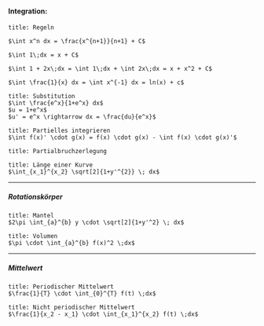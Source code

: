 #### Integration:
```ad-success
title: Regeln

$\int x^n dx = \frac{x^{n+1}}{n+1} + C$

$\int 1\;dx = x + C$

$\int 1 + 2x\;dx = \int 1\;dx + \int 2x\;dx = x + x^2 + C$

$\int \frac{1}{x} dx = \int x^{-1} dx = ln(x) + c$
```

```ad-success
title: Substitution
$\int \frac{e^x}{1+e^x} dx$
$u = 1+e^x$
$u' = e^x \rightarrow dx = \frac{du}{e^x}$
```

```ad-success
title: Partielles integrieren
$\int f(x)' \cdot g(x) = f(x) \cdot g(x) - \int f(x) \cdot g(x)'$
```

```ad-question
title: Partialbruchzerlegung

```

```ad-success
title: Länge einer Kurve
$\int_{x_1}^{x_2} \sqrt[2]{1+y'^{2}} \; dx$
```
---
##### Rotationskörper
```ad-success
title: Mantel
$2\pi \int_{a}^{b} y \cdot \sqrt[2]{1+y'^2} \; dx$
```

```ad-success
title: Volumen
$\pi \cdot \int_{a}^{b} f(x)^2 \;dx$
```
---
##### Mittelwert
```ad-success
title: Periodischer Mittelwert
$\frac{1}{T} \cdot \int_{0}^{T} f(t) \;dx$
```
```ad-success
title: Nicht periodischer Mittelwert
$\frac{1}{x_2 - x_1} \cdot \int_{x_1}^{x_2} f(t) \;dx$
```